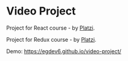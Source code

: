 # Video Project

Project for React course - by [Platzi](https://platzi.com/cursos/react/).

Project for Redux course - by [Platzi](https://platzi.com/cursos/redux/).

Demo: https://egdev6.github.io/video-project/
